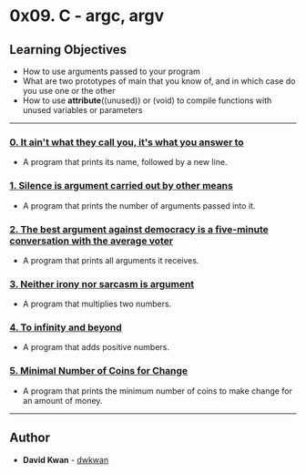 # 0x09. C - argc, argv

## Learning Objectives

* How to use arguments passed to your program
* What are two prototypes of main that you know of, and in which case do you use one or the other
* How to use __attribute__((unused)) or (void) to compile functions with unused variables or parameters

---

### [0. It ain't what they call you, it's what you answer to](./0-whatsmyname.c)
* A program that prints its name, followed by a new line.


### [1. Silence is argument carried out by other means](./1-args.c)
* A program that prints the number of arguments passed into it.


### [2. The best argument against democracy is a five-minute conversation with the average voter](./2-args.c)
* A program that prints all arguments it receives.


### [3. Neither irony nor sarcasm is argument](./3-mul.c)
* A program that multiplies two numbers.


### [4. To infinity and beyond](./4-add.c)
* A program that adds positive numbers.


### [5. Minimal Number of Coins for Change](./100-change.c)
* A program that prints the minimum number of coins to make change for an amount of money.

---

## Author
* **David Kwan** - [dwkwan](https://github.com/dwkwan)
